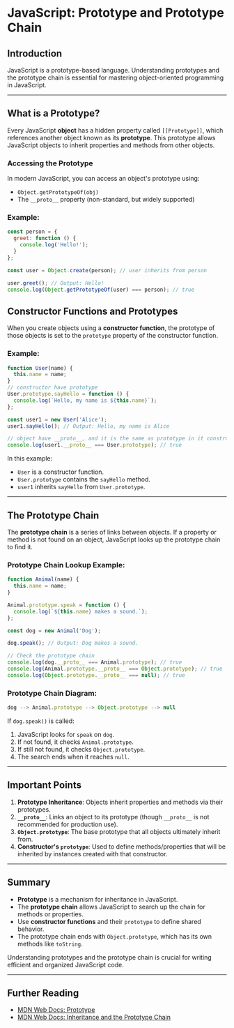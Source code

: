 <!--
 * @Author: Adam Li adam@bizzone.com
 * @Date: 2024-12-12 22:22:55
 * @LastEditors: Adam Li
 * @LastEditTime: 2024-12-12 22:36:34
 * @FilePath: /interview/js/protptype and prototype chain/README.md
-->
# JavaScript: Prototype and Prototype Chain

## Introduction

JavaScript is a prototype-based language. Understanding prototypes and the prototype chain is essential for mastering object-oriented programming in JavaScript.

---

## What is a Prototype?

Every JavaScript **object** has a hidden property called `[[Prototype]]`, which references another object known as its **prototype**. This prototype allows JavaScript objects to inherit properties and methods from other objects.

### Accessing the Prototype

In modern JavaScript, you can access an object's prototype using:

- `Object.getPrototypeOf(obj)`
- The `__proto__` property (non-standard, but widely supported)

### Example:

```javascript
const person = {
  greet: function () {
    console.log('Hello!');
  }
};

const user = Object.create(person); // user inherits from person

user.greet(); // Output: Hello!
console.log(Object.getPrototypeOf(user) === person); // true
```
## Constructor Functions and Prototypes

When you create objects using a **constructor function**, the prototype of those objects is set to the `prototype` property of the constructor function.

### Example:
```javascript
function User(name) {  
  this.name = name;  
}  
// constructor have prototype
User.prototype.sayHello = function () {  
  console.log(`Hello, my name is ${this.name}`);  
};  

const user1 = new User('Alice');  
user1.sayHello(); // Output: Hello, my name is Alice  

// object have __proto__, and it is the same as prototype in it constructor function
console.log(user1.__proto__ === User.prototype); // true  
```
In this example:

- `User` is a constructor function.  
- `User.prototype` contains the `sayHello` method.  
- `user1` inherits `sayHello` from `User.prototype`.  

---

## The Prototype Chain

The **prototype chain** is a series of links between objects. If a property or method is not found on an object, JavaScript looks up the prototype chain to find it.

### Prototype Chain Lookup Example:
```javascript
function Animal(name) {  
  this.name = name;  
}  

Animal.prototype.speak = function () {  
  console.log(`${this.name} makes a sound.`);  
};  

const dog = new Animal('Dog');  

dog.speak(); // Output: Dog makes a sound.  

// Check the prototype chain  
console.log(dog.__proto__ === Animal.prototype); // true  
console.log(Animal.prototype.__proto__ === Object.prototype); // true  
console.log(Object.prototype.__proto__ === null); // true  
```

### Prototype Chain Diagram:
```javascript
dog --> Animal.prototype --> Object.prototype --> null
```
If `dog.speak()` is called:

1. JavaScript looks for `speak` on `dog`.  
2. If not found, it checks `Animal.prototype`.  
3. If still not found, it checks `Object.prototype`.  
4. The search ends when it reaches `null`.  

---

## Important Points

1. **Prototype Inheritance**: Objects inherit properties and methods via their prototypes.  
2. **`__proto__`**: Links an object to its prototype (though `__proto__` is not recommended for production use).  
3. **`Object.prototype`**: The base prototype that all objects ultimately inherit from.  
4. **Constructor's `prototype`**: Used to define methods/properties that will be inherited by instances created with that constructor.  

---

## Summary

- **Prototype** is a mechanism for inheritance in JavaScript.  
- The **prototype chain** allows JavaScript to search up the chain for methods or properties.  
- Use **constructor functions** and their `prototype` to define shared behavior.  
- The prototype chain ends with `Object.prototype`, which has its own methods like `toString`.  

Understanding prototypes and the prototype chain is crucial for writing efficient and organized JavaScript code.  

---

## Further Reading

- [MDN Web Docs: Prototype](https://developer.mozilla.org/en-US/docs/Learn/JavaScript/Objects/Object_prototypes)  
- [MDN Web Docs: Inheritance and the Prototype Chain](https://developer.mozilla.org/en-US/docs/Web/JavaScript/Inheritance_and_the_prototype_chain)  